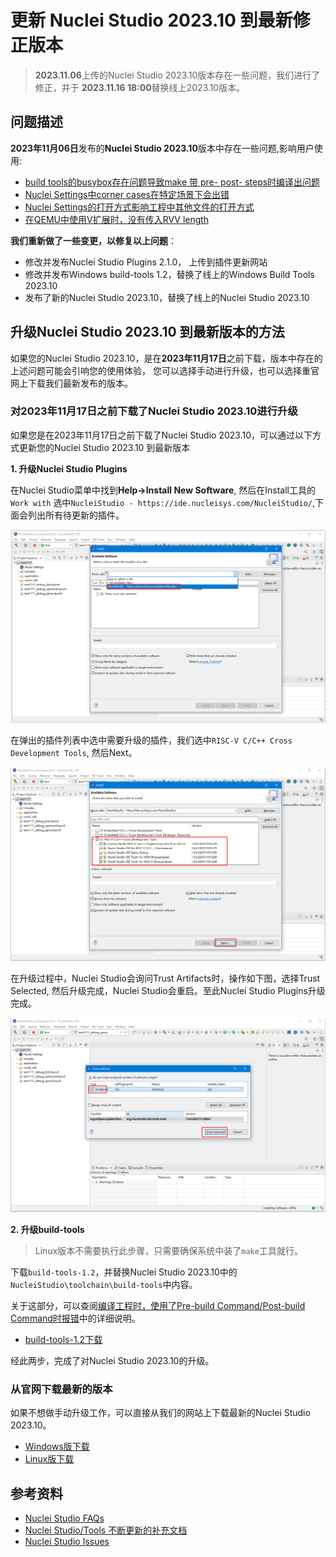 # 更新 Nuclei Studio 2023.10 到最新修正版本

> **2023.11.06**上传的Nuclei Studio 2023.10版本存在一些问题，我们进行了修正，并于 **2023.11.16 18:00**替换线上2023.10版本。

## 问题描述

**2023年11月06日**发布的**Nuclei Studio 2023.10**版本中存在一些问题,影响用户使用:

* [build tools的busybox存在问题导致make 带 pre- post- steps时编译出问题](https://github.com/Nuclei-Software/nuclei-studio/issues/6)
* [Nuclei Settings中corner cases在特定场景下会出错](https://github.com/Nuclei-Software/nuclei-studio/issues/3)
* [Nuclei Settings的打开方式影响工程中其他文件的打开方式](https://github.com/Nuclei-Software/nuclei-studio/issues/11)
* [在QEMU中使用V扩展时，没有传入RVV length](https://github.com/Nuclei-Software/nuclei-studio/issues/12)

**我们重新做了一些变更，以修复以上问题**：

* 修改并发布Nuclei Studio Plugins 2.1.0， 上传到插件更新网站
* 修改并发布Windows build-tools 1.2，替换了线上的Windows Build Tools 2023.10
* 发布了新的Nuclei Studio 2023.10，替换了线上的Nuclei Studio 2023.10

## 升级Nuclei Studio 2023.10 到最新版本的方法

如果您的Nuclei Studio 2023.10，是在**2023年11月17日**之前下载，版本中存在的上述问题可能会引响您的使用体验，
您可以选择手动进行升级，也可以选择重官网上下载我们最新发布的版本。

### 对2023年11月17日之前下载了Nuclei Studio 2023.10进行升级

如果您是在2023年11月17日之前下载了Nuclei Studio 2023.10，可以通过以下方式更新您的Nuclei Studio 2023.10 到最新版本

**1. 升级Nuclei Studio Plugins**

在Nuclei Studio菜单中找到**Help->Install New Software**, 然后在Install工具的`Work with`
选中`NucleiStudio - https://ide.nucleisys.com/NucleiStudio/`,下面会列出所有待更新的插件。

![](asserts/images/195660415249583.png)

在弹出的插件列表中选中需要升级的插件，我们选中`RISC-V C/C++ Cross Development Tools`, 然后Next。

![](asserts/images/v_20231116151002.png)

在升级过程中，Nuclei Studio会询问Trust Artifacts时，操作如下图，选择Trust Selected, 然后升级完成，Nuclei Studio会重启。至此Nuclei Studio Plugins升级完成。

![](asserts/images/v_17001190261409.png)
    
**2. 升级build-tools**

> Linux版本不需要执行此步骤，只需要确保系统中装了`make`工具就行。

下载`build-tools-1.2`，并替换Nuclei Studio 2023.10中的`NucleiStudio\toolchain\build-tools`中内容。

关于这部分，可以查阅[编译工程时，使用了Pre-build Command/Post-build Command时报错](https://github.com/Nuclei-Software/nuclei-studio/blob/main/4-use_pre_build_or_post_build.md)中的详细说明。

- [build-tools-1.2下载](https://www.nucleisys.com/upload/files/toochain/build-tools/win32-buildtools-1.2.zip)

经此两步，完成了对Nuclei Studio 2023.10的升级。
    
### 从官网下载最新的版本

如果不想做手动升级工作，可以直接从我们的网站上下载最新的Nuclei Studio 2023.10。

- [Windows版下载](https://www.nucleisys.com/upload/files/nucleistudio/NucleiStudio_IDE_202310-win64.zip)
- [Linux版下载](https://www.nucleisys.com/upload/files/nucleistudio/NucleiStudio_IDE_202310-lin64.tgz)

## 参考资料

- [Nuclei Studio FAQs](https://www.rvmcu.com/nucleistudio-faq.html)
- [Nuclei Studio/Tools 不断更新的补充文档](https://github.com/Nuclei-Software/nuclei-studio)
- [Nuclei Studio Issues](https://github.com/Nuclei-Software/nuclei-studio/issues)
